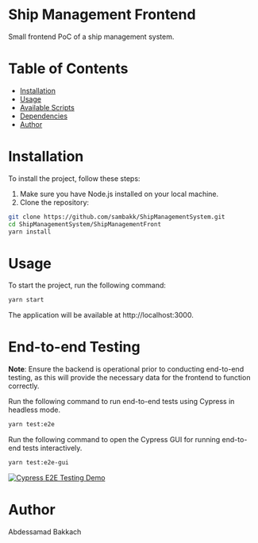 # Ship Management Frontend

Small frontend PoC of a ship management system.

# Table of Contents

- [Installation](#installation)
- [Usage](#usage)
- [Available Scripts](#available-scripts)
- [Dependencies](#dependencies)
- [Author](#author)

# Installation

To install the project, follow these steps:

1. Make sure you have Node.js installed on your local machine.
2. Clone the repository:

```bash
git clone https://github.com/sambakk/ShipManagementSystem.git
cd ShipManagementSystem/ShipManagementFront
yarn install
```

# Usage

To start the project, run the following command:

```bash
yarn start
```

The application will be available at http://localhost:3000.

# End-to-end Testing

**Note**: Ensure the backend is operational prior to conducting end-to-end testing, as this will provide the necessary data for the frontend to function correctly.

Run the following command to run end-to-end tests using Cypress in headless mode.

```bash
yarn test:e2e
```

Run the following command to open the Cypress GUI for running end-to-end tests interactively.

```bash
yarn test:e2e-gui
```

[![Cypress E2E Testing Demo](https://i.ibb.co/drVRSGf/e2e.png)](https://player.vimeo.com/video/825240108?autoplay=true)


# Author
Abdessamad Bakkach
